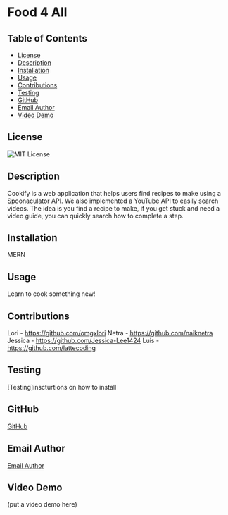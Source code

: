 # Food 4 All

## Table of Contents
- [License](#license)
- [Description](#description)
- [Installation](#installation)
- [Usage](#usage)
- [Contributions](#contributions)
- [Testing](#testing)
- [GitHub](#github)
- [Email Author](#email-author)
- [Video Demo](#video-demo)

## License
![MIT License](https://img.shields.io/badge/License-MIT-yellow.svg)

## Description
Cookify is a web application that helps users find recipes to make using a Spoonaculator API. We also implemented a YouTube API to easily search videos. The idea is you find a recipe to make, if you get stuck and need a video guide, you can quickly search how to complete a step.

## Installation
MERN

## Usage
Learn to cook something new!

## Contributions
Lori - https://github.com/omgxlori
Netra - https://github.com/naiknetra
Jessica - https://github.com/Jessica-Lee1424
Luis - https://github.com/lattecoding

## Testing

[Testing]inscturtions on how to install

## GitHub
[GitHub](https://github.com/lattecoding/food-4-all)

## Email Author
[Email Author](mailto:Project3@test.mail)

## Video Demo
(put a video demo here)
